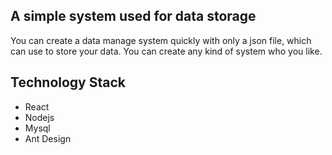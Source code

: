 ## A simple system used for data storage 

  You can create a data manage system quickly with only a json file, which can use to store your data. You can create any kind of system who you like.

## Technology Stack
  - React
  - Nodejs
  - Mysql
  - Ant Design
